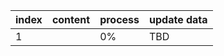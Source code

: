 

| index | content               | process | update data |
| ----- | --------------------- | ------- | ----------- |
| 1     |                       | 0%      | TBD         |